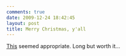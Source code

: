 ```yaml
---
comments: true
date: 2009-12-24 18:42:45
layout: post
title: Merry Christmas, y'all
---
```


[This](http://www.nytimes.com/2008/12/25/arts/design/25abroad.html?_r=1&hp) seemed appropriate. Long but worth it...
